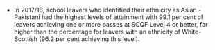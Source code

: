 -   In 2017/18, school leavers who identified their ethnicity as Asian -
    Pakistani had the highest levels of attainment with 99.1 per cent of
    leavers achieving one or more passes at SCQF Level 4 or better, far
    higher than the percentage for leavers with an ethnicity of
    White-Scottish (96.2 per cent achieving this level).

